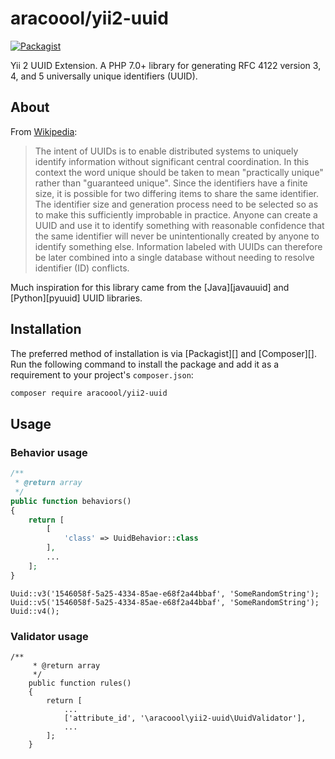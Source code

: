 # aracoool/yii2-uuid

[![Packagist](https://img.shields.io/packagist/dt/aracoool/yii2-uuid.svg?style=flat-square)]()

Yii 2 UUID Extension. A PHP 7.0+ library for generating RFC 4122 version 3, 4, and 5 universally unique identifiers (UUID).


## About

From [Wikipedia](http://en.wikipedia.org/wiki/Universally_unique_identifier):

> The intent of UUIDs is to enable distributed systems to uniquely identify information without significant central coordination. In this context the word unique should be taken to mean "practically unique" rather than "guaranteed unique". Since the identifiers have a finite size, it is possible for two differing items to share the same identifier. The identifier size and generation process need to be selected so as to make this sufficiently improbable in practice. Anyone can create a UUID and use it to identify something with reasonable confidence that the same identifier will never be unintentionally created by anyone to identify something else. Information labeled with UUIDs can therefore be later combined into a single database without needing to resolve identifier (ID) conflicts.

Much inspiration for this library came from the [Java][javauuid] and [Python][pyuuid] UUID libraries.

## Installation

The preferred method of installation is via [Packagist][] and [Composer][]. Run the following command to install the package and add it as a requirement to your project's `composer.json`:

```bash
composer require aracoool/yii2-uuid
```

## Usage

### Behavior usage

```php
/**
 * @return array
 */
public function behaviors()
{
    return [
        [
            'class' => UuidBehavior::class
        ],
        ...
    ];
}
```

```
Uuid::v3('1546058f-5a25-4334-85ae-e68f2a44bbaf', 'SomeRandomString');
Uuid::v5('1546058f-5a25-4334-85ae-e68f2a44bbaf', 'SomeRandomString');
Uuid::v4();
```

### Validator usage

```
/**
     * @return array
     */
    public function rules()
    {
        return [
            ...
            ['attribute_id', '\aracoool\yii2-uuid\UuidValidator'],
            ...
        ];
    }
```
